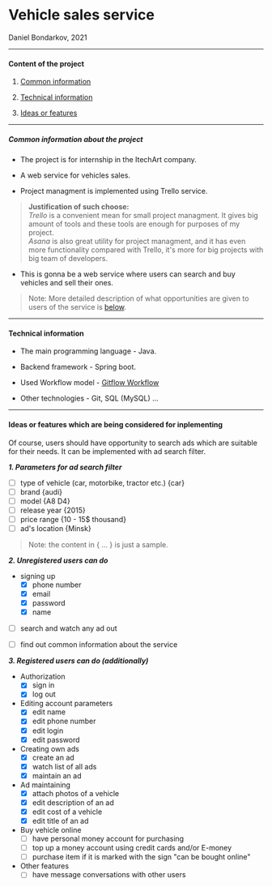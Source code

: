 
# Vehicle sales service

Daniel Bondarkov, 2021

***

#### Content of the project

1. [Common information](#common-info)

2. [Technical information](#tech-info)

3. [Ideas or features](#features)

***

<a id="common-info"></a>

##### Common information about the project

* The project is for internship in the ItechArt company.  

* A web service for vehicles sales.  

* Project managment is implemented using Trello service.

> **Justification of such choose:**  
> *Trello* is a convenient mean for small project managment. It gives big amount of tools and these tools are enough for purposes of my project.  
> *Asana* is also great utility for project managment, and it has even more functionality compared with Trello, it's more for big projects with big team of developers. 

* This is gonna be a web service where users can search and buy vehicles and sell their ones.  

> Note: More detailed description of what opportunities are given to users of the service is [below](#features).


***

<a id="tech-info"></a>

#### Technical information  

* The main programming language - Java. 

* Backend framework - Spring boot.  

* Used Workflow model - [Gitflow Workflow][1]

* Other technologies - Git, SQL (MySQL) ...

[1]: <https://www.atlassian.com/git/tutorials/comparing-workflows/gitflow-workflow> "Gitflow model"


***

<a id="features"></a>

#### Ideas or features which are being considered for inplementing

Of course, users should have opportunity to search ads which are suitable for their needs. It can be implemented with ad search filter.  


***1. Parameters for ad search filter***

- [ ] type of vehicle (car, motorbike, tractor etc.) {car}
- [ ] brand {audi}
- [ ] model {A8 D4}
- [ ] release year {2015}
- [ ] price range {10 - 15$ thousand}
- [ ] ad's location {Minsk}

> Note: the content in { ... } is just a sample.

***2. Unregistered users can do***

* signing up
    - [x] phone number
    - [x] email
    - [x] password
    - [x] name
- [ ] search and watch any ad out
- [ ] find out common information about the service  


***3. Registered users can do (additionally)***

* Authorization
  - [x] sign in
  - [x] log out

* Editing account parameters
  - [x] edit name
  - [x] edit phone number
  - [x] edit login
  - [x] edit password

* Creating own ads
  - [x] create an ad
  - [x] watch list of all ads
  - [x] maintain an ad

* Ad maintaining
  - [x] attach photos of a vehicle
  - [x] edit description of an ad
  - [x] edit cost of a vehicle
  - [x] edit title of an ad

* Buy vehicle online
  - [ ] have personal money account for purchasing
  - [ ] top up a money account using credit cards and/or E-money
  - [ ] purchase item if it is marked with the sign "can be bought online"

* Other features
    - [ ] have message conversations with other users
